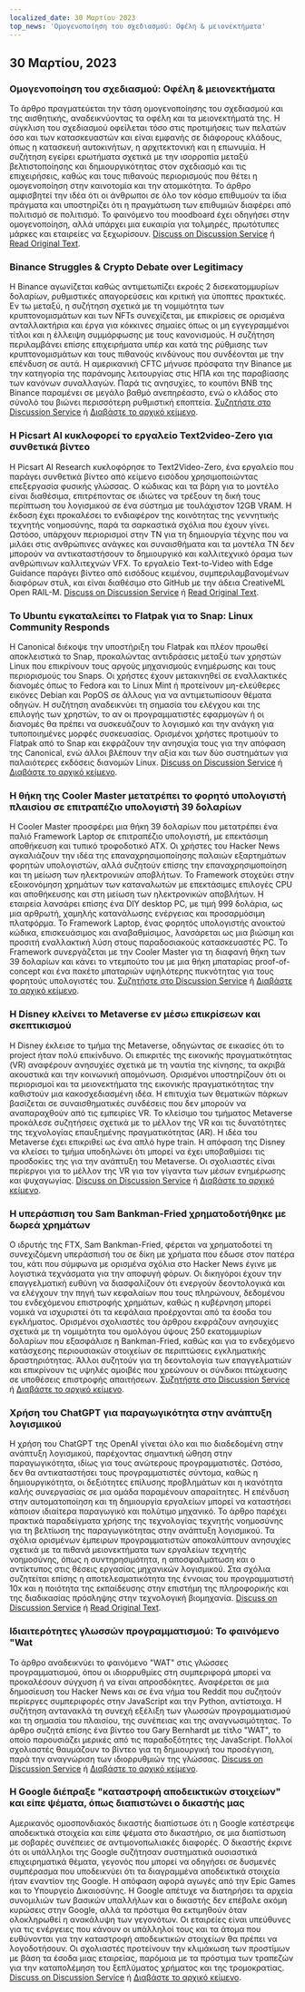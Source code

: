 ```yaml
---
localized_date: 30 Μαρτίου 2023
top_news: 'Ομογενοποίηση του σχεδιασμού: Οφέλη & μειονεκτήματα'
---
```




## 30 Μαρτίου, 2023

### Ομογενοποίηση του σχεδιασμού: Οφέλη & μειονεκτήματα

Το άρθρο πραγματεύεται την τάση ομογενοποίησης του σχεδιασμού και της αισθητικής, αναδεικνύοντας τα οφέλη και τα μειονεκτήματά της. Η σύγκλιση του σχεδιασμού οφείλεται τόσο στις προτιμήσεις των πελατών όσο και των κατασκευαστών και είναι εμφανής σε διάφορους κλάδους, όπως η κατασκευή αυτοκινήτων, η αρχιτεκτονική και η επωνυμία. Η συζήτηση εγείρει ερωτήματα σχετικά με την ισορροπία μεταξύ βελτιστοποίησης και δημιουργικότητας στον σχεδιασμό και τις επιχειρήσεις, καθώς και τους πιθανούς περιορισμούς που θέτει η ομογενοποίηση στην καινοτομία και την ατομικότητα. Το άρθρο αμφισβητεί την ιδέα ότι οι άνθρωποι σε όλο τον κόσμο επιθυμούν τα ίδια πράγματα και υποστηρίζει ότι η πραγμάτωση των επιθυμιών διαφέρει από πολιτισμό σε πολιτισμό. Το φαινόμενο του moodboard έχει οδηγήσει στην ομογενοποίηση, αλλά υπάρχει μια ευκαιρία για τολμηρές, πρωτότυπες μάρκες και εταιρείες να ξεχωρίσουν.
[Discuss on Discussion Service](http://news.ycombinator.com/item?id=35355703) ή [Read Original Text](https://www.alexmurrell.co.uk/articles/the-age-of-average).

### Binance Struggles & Crypto Debate over Legitimacy

Η Binance αγωνίζεται καθώς αντιμετωπίζει εκροές 2 δισεκατομμυρίων δολαρίων, ρυθμιστικές απαγορεύσεις και κριτική για ύποπτες πρακτικές. Εν τω μεταξύ, η συζήτηση σχετικά με τη νομιμότητα των κρυπτονομισμάτων και των NFTs συνεχίζεται, με επικρίσεις σε ορισμένα ανταλλακτήρια και έργα για κόκκινες σημαίες όπως οι μη εγγεγραμμένοι τίτλοι και η έλλειψη συμμόρφωσης με τους κανονισμούς. Η συζήτηση περιλαμβάνει επίσης επιχειρήματα υπέρ και κατά της ρύθμισης των κρυπτονομισμάτων και τους πιθανούς κινδύνους που συνδέονται με την επένδυση σε αυτά. Η αμερικανική CFTC μήνυσε πρόσφατα την Binance με την κατηγορία της παράνομης λειτουργίας στις ΗΠΑ και της παραβίασης των κανόνων συναλλαγών. Παρά τις ανησυχίες, το κουπόνι BNB της Binance παραμένει σε μεγάλο βαθμό ανεπηρέαστο, ενώ ο κλάδος στο σύνολό του βιώνει περισσότερη ρυθμιστική εποπτεία.
[Συζητήστε στο Discussion Service](http://news.ycombinator.com/item?id=35351805) ή [Διαβάστε το αρχικό κείμενο](https://www.wsj.com/articles/binance-sees-2-billion-in-outflows-as-troubles-compound-9a136e21).

### Η Picsart AI κυκλοφορεί το εργαλείο Text2video-Zero για συνθετικά βίντεο

Η Picsart AI Research κυκλοφόρησε το Text2Video-Zero, ένα εργαλείο που παράγει συνθετικά βίντεο από κείμενο εισόδου χρησιμοποιώντας επεξεργασία φυσικής γλώσσας. Ο κώδικας και τα βάρη για το μοντέλο είναι διαθέσιμα, επιτρέποντας σε ιδιώτες να τρέξουν τη δική τους περίπτωση του λογισμικού σε ένα σύστημα με τουλάχιστον 12GB VRAM. Η έκδοση έχει προκαλέσει το ενδιαφέρον της κοινότητας της γεννητικής τεχνητής νοημοσύνης, παρά τα σαρκαστικά σχόλια που έχουν γίνει. Ωστόσο, υπάρχουν περιορισμοί στην ΤΝ για τη δημιουργία τέχνης που να μιλάει στις ανθρώπινες ανάγκες και συναισθήματα και τα μοντέλα ΤΝ δεν μπορούν να αντικαταστήσουν το δημιουργικό και καλλιτεχνικό όραμα των ανθρώπινων καλλιτεχνών VFX. Το εργαλείο Text-to-Video with Edge Guidance παράγει βίντεο από εισόδους κειμένου, συμπεριλαμβανομένων διαφόρων στυλ, και είναι διαθέσιμο στο GitHub με την άδεια CreativeML Open RAIL-M.
[Discuss on Discussion Service](http://news.ycombinator.com/item?id=35352452) ή [Read Original Text](https://github.com/Picsart-AI-Research/Text2Video-Zero).

### Το Ubuntu εγκαταλείπει το Flatpak για το Snap: Linux Community Responds

Η Canonical διέκοψε την υποστήριξη του Flatpak και πλέον προωθεί αποκλειστικά το Snap, προκαλώντας αντιδράσεις μεταξύ των χρηστών Linux που επικρίνουν τους αργούς μηχανισμούς ενημέρωσης και τους περιορισμούς του Snaps. Οι χρήστες έχουν μετακινηθεί σε εναλλακτικές διανομές όπως το Fedora και το Linux Mint ή προτείνουν μη-ελεύθερες εικόνες Debian και PopOS σε άλλους για να αντιμετωπίσουν θέματα οδηγών. Η συζήτηση αναδεικνύει τη σημασία του ελέγχου και της επιλογής των χρηστών, το αν οι προγραμματιστές εφαρμογών ή οι διανομές θα πρέπει να συσκευάζουν το λογισμικό και την ανάγκη για τυποποιημένες μορφές συσκευασίας. Ορισμένοι χρήστες προτιμούν το Flatpak από το Snap και εκφράζουν την ανησυχία τους για την απόφαση της Canonical, ενώ άλλοι βλέπουν την αξία και των δύο συστημάτων για παλαιότερες εκδόσεις διανομών Linux.
[Discuss on Discussion Service](http://news.ycombinator.com/item?id=35354729) ή [Διαβάστε το αρχικό κείμενο](https://lwn.net/SubscriberLink/927262/6adb2350e2b0d2ce/).

### Η θήκη της Cooler Master μετατρέπει το φορητό υπολογιστή πλαισίου σε επιτραπέζιο υπολογιστή 39 δολαρίων

Η Cooler Master προσφέρει μια θήκη 39 δολαρίων που μετατρέπει ένα παλιό Framework Laptop σε επιτραπέζιο υπολογιστή, με επεκτάσιμη αποθήκευση και τυπικό τροφοδοτικό ATX. Οι χρήστες του Hacker News αγκαλιάζουν την ιδέα της επαναχρησιμοποίησης παλαιών εξαρτημάτων φορητών υπολογιστών, αλλά συζητούν επίσης την επαναχρησιμοποίηση και τη μείωση των ηλεκτρονικών αποβλήτων. Το Framework στοχεύει στην εξοικονόμηση χρημάτων των καταναλωτών με επεκτάσιμες επιλογές CPU και αποθήκευσης και στη μείωση των ηλεκτρονικών αποβλήτων. Η εταιρεία λανσάρει επίσης ένα DIY desktop PC, με τιμή 999 δολάρια, ως μια αρθρωτή, χαμηλής κατανάλωσης ενέργειας και προσαρμόσιμη πλατφόρμα. Το Framework Laptop, ένας φορητός υπολογιστής ανοικτού κώδικα, επισκευάσιμος και αναβαθμίσιμος, λανσάρεται ως μια βιώσιμη και προσιτή εναλλακτική λύση στους παραδοσιακούς κατασκευαστές PC. Το Framework συνεργάζεται με την Cooler Master για τη διαφανή θήκη των 39 δολαρίων και κάνει το ντεμπούτο του με μια θήκη μπαταρίας proof-of-concept και ένα πακέτο μπαταριών υψηλότερης πυκνότητας για τους φορητούς υπολογιστές του.
[Συζητήστε στο Discussion Service](http://news.ycombinator.com/item?id=35350288) ή [Διαβάστε το αρχικό κείμενο](https://www.theverge.com/2023/3/23/23652939/framework-cooler-master-sff-pc-case).

### Η Disney κλείνει το Metaverse εν μέσω επικρίσεων και σκεπτικισμού

Η Disney έκλεισε το τμήμα της Metaverse, οδηγώντας σε εικασίες ότι το project ήταν πολύ επικίνδυνο. Οι επικριτές της εικονικής πραγματικότητας (VR) αναφέρουν ανησυχίες σχετικά με τη ναυτία της κίνησης, τα ακριβά ακουστικά και την κοινωνική απομόνωση. Ορισμένοι υποστηρίζουν ότι οι περιορισμοί και τα μειονεκτήματα της εικονικής πραγματικότητας την καθιστούν μια κακοσχεδιασμένη ιδέα. Η επιτυχία των θεματικών πάρκων βασίζεται σε συναισθηματικές συνδέσεις που δεν μπορούν να αναπαραχθούν από τις εμπειρίες VR. Το κλείσιμο του τμήματος Metaverse προκάλεσε συζητήσεις σχετικά με το μέλλον της VR και τις δυνατότητες της τεχνολογίας επαυξημένης πραγματικότητας (AR). Η ιδέα του Metaverse έχει επικριθεί ως ένα απλό hype train. Η απόφαση της Disney να κλείσει το τμήμα υποδηλώνει ότι μπορεί να έχει υποβαθμίσει τις προσδοκίες της για την ανάπτυξη του Metaverse. Οι σχολιαστές είναι περίεργοι για το μέλλον της VR για τον γίγαντα των μέσων ενημέρωσης και ψυχαγωγίας.
[Discuss on Discussion Service](http://news.ycombinator.com/item?id=35350952) ή [Διαβάστε το αρχικό κείμενο](https://www.wsj.com/articles/disney-eliminates-its-metaverse-division-as-part-of-companys-layoffs-plan-94b03650).

### Η υπεράσπιση του Sam Bankman-Fried χρηματοδοτήθηκε με δωρεά χρημάτων

Ο ιδρυτής της FTX, Sam Bankman-Fried, φέρεται να χρηματοδοτεί τη συνεχιζόμενη υπεράσπισή του σε δίκη με χρήματα που έδωσε στον πατέρα του, κάτι που σύμφωνα με ορισμένα σχόλια στο Hacker News έγινε με λογιστικά τεχνάσματα για την αποφυγή φόρων. Οι δικηγόροι έχουν την επαγγελματική ευθύνη να διασφαλίζουν ότι ενεργούν δεοντολογικά και να ελέγχουν την πηγή των κεφαλαίων που τους πληρώνουν, δεδομένου του ενδεχόμενου επιστροφής χρημάτων, καθώς η κυβέρνηση μπορεί νομικά να ισχυριστεί ότι τα κεφάλαια προέρχονται από τα έσοδα του εγκλήματος. Ορισμένοι σχολιαστές του άρθρου εκφράζουν ανησυχίες σχετικά με τη νομιμότητα του ομολόγου ύψους 250 εκατομμυρίων δολαρίων που εξασφάλισε η Bankman-Fried, καθώς και για το ενδεχόμενο κατάσχεσης περιουσιακών στοιχείων σε περιπτώσεις εγκληματικής δραστηριότητας. Άλλοι συζητούν για τη δεοντολογία των επαγγελματιών και επικρίνουν τις υψηλές αμοιβές που χρεώνουν οι σύνδικοι πτώχευσης σε υποθέσεις επιστροφής απαιτήσεων.
[Συζητήστε στο Discussion Service](http://news.ycombinator.com/item?id=35358698) ή [Διαβάστε το αρχικό κείμενο](https://www.forbes.com/sites/sarahemerson/2023/03/29/sam-bankman-fried-legal-fees-funded-by-alameda-money-gifted-to-father-joe-bankman/).

### Χρήση του ChatGPT για παραγωγικότητα στην ανάπτυξη λογισμικού

Η χρήση του ChatGPT της OpenAI γίνεται όλο και πιο διαδεδομένη στην ανάπτυξη λογισμικού, παρέχοντας σημαντική ώθηση στην παραγωγικότητα, ιδίως για τους ανώτερους προγραμματιστές. Ωστόσο, δεν θα αντικαταστήσει τους προγραμματιστές σύντομα, καθώς η δημιουργικότητα, οι δεξιότητες επίλυσης προβλημάτων και η ικανότητα καλής συνεργασίας σε μια ομάδα παραμένουν απαραίτητες. Η επένδυση στην αυτοματοποίηση και τη δημιουργία εργαλείων μπορεί να καταστήσει κάποιον ιδιαίτερα παραγωγικό και πολύτιμο μηχανικό. Το άρθρο παρέχει πρακτικά παραδείγματα χρήσης της τεχνολογίας τεχνητής νοημοσύνης για τη βελτίωση της παραγωγικότητας στην ανάπτυξη λογισμικού. Τα σχόλια ορισμένων έμπειρων προγραμματιστών αποκαλύπτουν ανησυχίες σχετικά με τα πιθανά μειονεκτήματα των εργαλείων τεχνητής νοημοσύνης, όπως η συντηρησιμότητα, η αποσφαλμάτωση και ο αντίκτυπος στις θέσεις εργασίας μηχανικών λογισμικού. Στα σχόλια συζητείται επίσης η αποτελεσματικότητα της έννοιας του προγραμματιστή 10x και η ποιότητα της εκπαίδευσης στην επιστήμη της πληροφορικής και της διαδικασίας πρόσληψης στην τεχνολογική βιομηχανία.
[Discuss on Discussion Service](http://news.ycombinator.com/item?id=35356054) ή [Read Original Text](https://kadekillary.work/posts/1000x-eng/).

### Ιδιαιτερότητες γλωσσών προγραμματισμού: Το φαινόμενο "Wat

Το άρθρο αναδεικνύει το φαινόμενο "WAT" στις γλώσσες προγραμματισμού, όπου οι ιδιορρυθμίες στη συμπεριφορά μπορεί να προκαλέσουν σύγχυση ή να είναι απροσδόκητες. Αναφέρεται σε μια δημοσίευση του Hacker News και σε ένα νήμα του Reddit που συζητούν περίεργες συμπεριφορές στην JavaScript και την Python, αντίστοιχα. Η συζήτηση αντανακλά τη συνεχή εξέλιξη των γλωσσών προγραμματισμού και τη σημασία του πλαισίου, της συνέπειας και της αναγνωσιμότητας. Το άρθρο συζητά επίσης ένα βίντεο του Gary Bernhardt με τίτλο "WAT", το οποίο παρουσιάζει μερικές από τις παραδοξότητες της JavaScript. Πολλοί σχολιαστές θαυμάζουν το βίντεο για τη δημιουργική του προσέγγιση, παρά την αναγνώριση των ιδιορρυθμιών της γλώσσας.
[Discuss on Discussion Service](http://news.ycombinator.com/item?id=35363044) ή [Διαβάστε το αρχικό κείμενο](https://www.destroyallsoftware.com/talks/wat).

### Η Google διέπραξε "καταστροφή αποδεικτικών στοιχείων" και είπε ψέματα, όπως διαπιστώνει ο δικαστής μας

Αμερικανός ομοσπονδιακός δικαστής διαπίστωσε ότι η Google κατέστρεψε αποδεικτικά στοιχεία και είπε ψέματα στο δικαστήριο, σε μια διαπίστωση με σοβαρές συνέπειες σε αντιμονοπωλιακές διαφορές. Ο δικαστής έκρινε ότι οι υπάλληλοι της Google συζήτησαν συστηματικά ουσιαστικά επιχειρηματικά θέματα, γεγονός που μπορεί να οδηγήσει σε δυσμενές συμπέρασμα που υποδεικνύει ότι τα διαγραμμένα αποδεικτικά στοιχεία ήταν εναντίον της Google. Η απόφαση αφορά αγωγές από την Epic Games και το Υπουργείο Δικαιοσύνης. Η Google απέτυχε να διατηρήσει τα αρχεία συνομιλιών των βασικών υπαλλήλων και ο δικαστής δεν επέβαλε ακόμη κυρώσεις στην Google, αλλά τα πρόστιμα θα εκτιμηθούν όταν ολοκληρωθεί η ανακάλυψη των γεγονότων. Οι εταιρείες είναι υπεύθυνες για τις ενέργειες που κάνουν οι υπάλληλοί τους και τα άτομα που ευθύνονται για την καταστροφή αποδεικτικών στοιχείων θα πρέπει να λογοδοτήσουν. Οι σχολιαστές προτείνουν την κλιμάκωση των προστίμων με βάση τα έσοδα μιας εταιρείας, παρόμοια με τα πρόστιμα των τραπεζών για την καταπολέμηση του ξεπλύματος χρήματος και της τρομοκρατίας.
[Discuss on Discussion Service](http://news.ycombinator.com/item?id=35363095) ή [Διαβάστε το αρχικό κείμενο](https://storage.courtlistener.com/recap/gov.uscourts.cand.373179/gov.uscourts.cand.373179.469.0.pdf).


